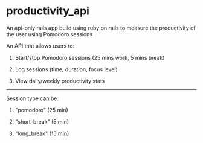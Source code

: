 # productivity_api

An api-only rails app build using ruby on rails to measure the productivity of the user using Pomodoro sessions

An API that allows users to:

1. Start/stop Pomodoro sessions (25 mins work, 5 mins break)

2. Log sessions (time, duration, focus level)

3. View daily/weekly productivity stats


------------------------


Session type can be:

1. "pomodoro" (25 min)

2. "short_break" (5 min)

3. "long_break" (15 min)
